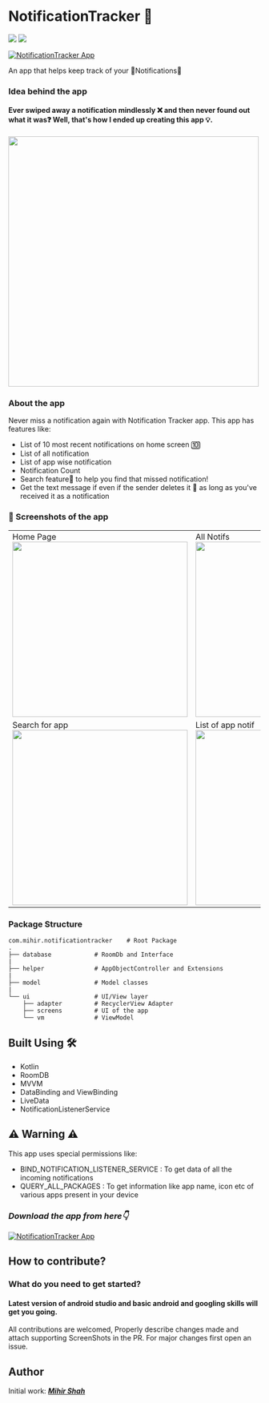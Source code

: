 # **NotificationTracker 🔔**

<p>
<img src="https://img.shields.io/badge/Android-3DDC84?style=for-the-badge&logo=android&logoColor=white"/>  
<img src="https://img.shields.io/badge/Kotlin-0095D5?&style=for-the-badge&logo=kotlin&logoColor=white"/>

[![NotificationTracker App](https://img.shields.io/badge/NotificatinTracker✅-APK-red.svg?style=for-the-badge&logo=android)](https://github.com/Miihir79/NotificationTracker#%EF%B8%8F-warning-%EF%B8%8F)

</p>


An app that helps keep track of your 🔔Notifications🔔

### Idea behind the app

#### Ever swiped away a notification mindlessly ❌ and then never found out what it was❓ Well, that's how I ended up creating this app 💡.

<img src="https://user-images.githubusercontent.com/66465511/231824133-c93954c1-fa79-4767-98c6-bf535fa19629.png" width="500">

### About the app

Never miss a notification again with Notification Tracker app. This app has features like:

- List of 10 most recent notifications on home screen 🔟
- List of all notification
- List of app wise notification
- Notification Count
- Search feature🔎 to help you find that missed notification!
- Get the text message if even if the sender deletes it 🔕 as long as you've received  it as a notification

### 📸 Screenshots of the app
<table>
  <tr>
    <td>Home Page<img src="https://user-images.githubusercontent.com/66465511/230773107-306e83f8-24dc-4d31-8dd2-ea6acfcc1117.jpg" width="350">
    <td>All Notifs<img src="https://user-images.githubusercontent.com/66465511/230773113-2ef63c2d-57fc-4873-8a11-41132c838adf.jpg" width="350">
    <td>App wise Notifs<img src="https://user-images.githubusercontent.com/66465511/230773116-4b82d32b-98ca-4511-84b0-acbc1f01af49.jpg" width="350">
  <tr>
    <td>Search for app<img src="https://user-images.githubusercontent.com/66465511/230773120-aec7fbbc-1c0e-4fe7-835e-414b29561f63.jpg" width="350">
    <td>List of app notif<img src="https://user-images.githubusercontent.com/66465511/230971032-afba0495-3dbc-43ff-a07c-50b16bdbe941.jpg" width="350">
    <td>Search app notifs<img src="https://user-images.githubusercontent.com/66465511/230971041-f37b502b-f11d-4ab7-9767-2783a7109079.jpg" width="350">
</table>

### Package Structure
    
    com.mihir.notificationtracker    # Root Package
    .
    ├── database            # RoomDb and Interface
    |
    ├── helper              # AppObjectController and Extensions
    |
    ├── model               # Model classes
    |
    └── ui                  # UI/View layer
        ├── adapter         # RecyclerView Adapter
        ├── screens         # UI of the app
        └── vm              # ViewModel
        
## Built Using 🛠
- Kotlin
- RoomDB
- MVVM
- DataBinding and ViewBinding
- LiveData
- NotificationListenerService

## ⚠️ Warning ⚠️
This app uses special permissions like:
- BIND_NOTIFICATION_LISTENER_SERVICE : To get data of all the incoming notifications
- QUERY_ALL_PACKAGES : To get information like app name, icon etc of various apps present in your device

### ***Download the app from here👇***

[![NotificationTracker App](https://img.shields.io/badge/NotificatinTracker✅-APK-red.svg?style=for-the-badge&logo=android)](https://github.com/Miihir79/NotificationTracker/releases/download/1.0.1/app-debug.apk)
    
## How to contribute?
### What do you need to get started?
#### Latest version of android studio and basic android and googling skills will get you going.
All contributions are welcomed, Properly describe changes made and attach supporting ScreenShots in the PR. For major changes first open an issue.

## Author
Initial work: <a href="https://github.com/Miihir79">***Mihir Shah***</a> <br>

